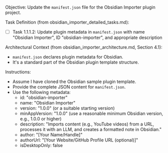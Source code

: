 Objective: Update the `manifest.json` file for the Obsidian Importer plugin project.

Task Definition (from obsidian_importer_detailed_tasks.md):
- [ ] Task 1.1.1.2: Update plugin metadata in `manifest.json` with name "Obsidian Importer", ID "obsidian-importer", and appropriate description

Architectural Context (from obsidian_importer_architecture.md, Section 4.1):
- `manifest.json` declares plugin metadata for Obsidian.
- It's a standard part of the Obsidian plugin template structure.

Instructions:
- Assume I have cloned the Obsidian sample plugin template.
- Provide the complete JSON content for `manifest.json`.
- Use the following metadata:
  - id: "obsidian-importer"
  - name: "Obsidian Importer"
  - version: "1.0.0" (or a suitable starting version)
  - minAppVersion: "1.0.0" (use a reasonable minimum Obsidian version, e.g., 1.0.0 or higher)
  - description: "Imports content (e.g., YouTube videos) from a URL, processes it with an LLM, and creates a formatted note in Obsidian."
  - author: "[Your Name/Handle]"
  - authorUrl: "[Your Website/GitHub Profile URL (optional)]"
  - isDesktopOnly: false